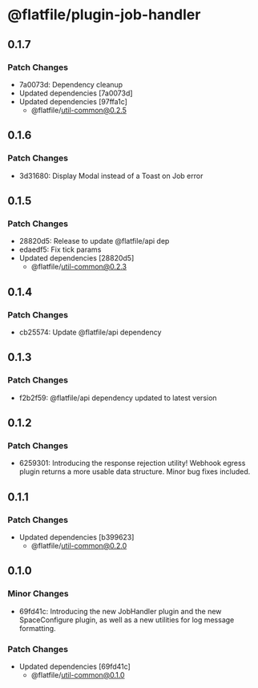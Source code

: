 # @flatfile/plugin-job-handler

## 0.1.7

### Patch Changes

- 7a0073d: Dependency cleanup
- Updated dependencies [7a0073d]
- Updated dependencies [97ffa1c]
  - @flatfile/util-common@0.2.5

## 0.1.6

### Patch Changes

- 3d31680: Display Modal instead of a Toast on Job error

## 0.1.5

### Patch Changes

- 28820d5: Release to update @flatfile/api dep
- edaedf5: Fix tick params
- Updated dependencies [28820d5]
  - @flatfile/util-common@0.2.3

## 0.1.4

### Patch Changes

- cb25574: Update @flatfile/api dependency

## 0.1.3

### Patch Changes

- f2b2f59: @flatfile/api dependency updated to latest version

## 0.1.2

### Patch Changes

- 6259301: Introducing the response rejection utility! Webhook egress plugin returns a more usable data structure. Minor bug fixes included.

## 0.1.1

### Patch Changes

- Updated dependencies [b399623]
  - @flatfile/util-common@0.2.0

## 0.1.0

### Minor Changes

- 69fd41c: Introducing the new JobHandler plugin and the new SpaceConfigure plugin, as well as a new utilities for log message formatting.

### Patch Changes

- Updated dependencies [69fd41c]
  - @flatfile/util-common@0.1.0
